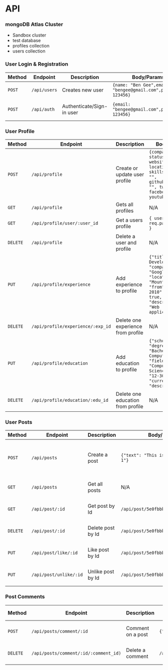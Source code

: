 # API

### mongoDB Atlas Cluster

- Sandbox cluster
- test database
- profiles collection
- users collection

### User Login & Registration

| Method   | Endpoint                          | Description                        | Body/Params                                                                                                                                                   | Request Headers                                                                        | Sample Response                                 |
| -------- | --------------------------------- | ---------------------------------- | ------------------------------------------------------------------------------------------------------------------------------------------------------------- | -------------------------------------------------------------------------------------- | ----------------------------------------------- |
| `POST`   | `/api/users`                      | Creates new user                   | `{name: "Ben Gee",email: "bengee@gmail.com",password: 123456}`                                                                                                | N/A                                                                                    | `{token: "995fbba524b378b7e5cf7e076168ffd0?s"}` |
| `POST`   | `/api/auth`                       | Authenticate/Sign-in user          | `{email: "bengee@gmail.com",password: 123456}`                                                                                                                | `{Content-Type: "application/json, x-auth-token: "995fbba524b378b7e5cf7e076168ffd0" }` | `{token: "995fbba524b378b7e5cf7e076168ffd0?s"}` |

### User Profile

| Method   | Endpoint                          | Description                        | Body/Params                                                                                                                                                   | Request Headers                                                                        | Sample Response                                 |
| -------- | --------------------------------- | ---------------------------------- | ------------------------------------------------------------------------------------------------------------------------------------------------------------- | -------------------------------------------------------------------------------------- | ----------------------------------------------- |
| `POST`   | `/api/profile`                    | Create or update user profile      | `{company: "", status: "", website: "", location: "", skills: "", bio: "", githubusername: "", twitter: ", facebook: "", youtube: ""}`                        | `{Content-Type: "application/json, x-auth-token: "995fbba524b378b7e5cf7e076168ffd0" }` | `{token: "995fbba524b378b7e5cf7e076168ffd0?s"}` |
| `GET`    | `/api/profile`                    | Gets all profiles                  | N/A                                                                                                                                                           | N/A                                                                                    | `[{...}, {...}]`                                |
| `GET`    | `/api/profile/user/:user_id`      | Get a users profile                | `{ user: req.params.user_id }`                                                                                                                                | N/A                                                                                    | `[{...}]`                                       |
| `DELETE` | `/api/profile`                    | Delete a user and profile          | N/A                                                                                                                                                           | `{Content-Type: "application/json, x-auth-token: "995fbba524b378b7e5cf7e076168ffd0" }` | `{ msg: "User deleted"}`                        |
| `PUT`    | `/api/profile/experience`         | Add experience to profile          | `{"title": "Senior Developer", "company": "Google", "location": "Mountain View", "from": "8-10-2010", "current": true, "description": "Web applications"}`    | `{Content-Type: "application/json, x-auth-token: "995fbba524b378b7e5cf7e076168ffd0" }` | `[{...}]`                                       |
| `DELETE` | `/api/profile/experience/:exp_id` | Delete one experience from profile | N/A                                                                                                                                                           | `{Content-Type: "application/json, x-auth-token: "995fbba524b378b7e5cf7e076168ffd0" }` | `[{...}]`                                       |
| `PUT`    | `/api/profile/education`          | Add education to profile           | `{"school": "MIT", "degree": "Bachelors of Computer Science", "fieldofstudy": "Computer Science", "from": "12-30-2008", "current": false, "description": ""}` | `{Content-Type: "application/json, x-auth-token: "995fbba524b378b7e5cf7e076168ffd0" }` | `[{...}]`                                       |
| `DELETE` | `/api/profile/education/:edu_id`  | Delete one education from profile  | N/A                                                                                                                                                           | `{Content-Type: "application/json, x-auth-token: "995fbba524b378b7e5cf7e076168ffd0" }` | `[{...}]`                                       |

### User Posts

| Method   | Endpoint                          | Description                        | Body/Params                                                                                                                                                   | Request Headers                                                                        | Sample Response                                 |
| -------- | --------------------------------- | ---------------------------------- | ------------------------------------------------------------------------------------------------------------------------------------------------------------- | -------------------------------------------------------------------------------------- | ----------------------------------------------- |
| `POST` | `/api/posts`  | Create a post  | `{"text": "This is my post number 1"}`                                                                                                                                                           | `{Content-Type: "application/json, x-auth-token: "995fbba524b378b7e5cf7e076168ffd0" }` | `{"_id": "5e0e8783a7fc872436b32c4c", "text": "This is my post number 2", "name": "Boi Soth 4", "likes": [],"comments": [],"date": "2020-01-03T00:14:59.915Z"}`                                       |
| `GET` | `/api/posts`  | Get all posts  | N/A                                                                                                                                                           | `{Content-Type: "application/json, x-auth-token: "995fbba524b378b7e5cf7e076168ffd0" }` | `[{...}]`                                       |
| `GET` | `/api/post/:id`  | Get post by Id  | `/api/post/5e0fbbbf105027898903c938`                                                                                                                                                           | `{Content-Type: "application/json, x-auth-token: "995fbba524b378b7e5cf7e076168ffd0" }` | `[{...}]`                                       |
| `DELETE` | `/api/post/:id`  | Delete post by Id  | `/api/post/5e0fbbbf105027898903c938`                                                                                                                                                           | `{Content-Type: "application/json, x-auth-token: "995fbba524b378b7e5cf7e076168ffd0" }` | `[{...}]`                                       |
| `PUT` | `/api/post/like/:id`  | Like post by Id  | `/api/post/5e0fbbbf105027898903c938`                                                                                                                                                           | `{Content-Type: "application/json, x-auth-token: "995fbba524b378b7e5cf7e076168ffd0" }` | `[{...}]`                                       |
| `PUT` | `/api/post/unlike/:id`  | Unlike post by Id  | `/api/post/5e0fbbbf105027898903c938`                                                                                                                                                           | `{Content-Type: "application/json, x-auth-token: "995fbba524b378b7e5cf7e076168ffd0" }` | `[{...}]`                                       |

### Post Comments

| Method   | Endpoint                          | Description                        | Body/Params                                                                                                                                                   | Request Headers                                                                        | Sample Response                                 |
| -------- | --------------------------------- | ---------------------------------- | ------------------------------------------------------------------------------------------------------------------------------------------------------------- | -------------------------------------------------------------------------------------- | ----------------------------------------------- |
| `POST` | `/api/posts/comment/:id`  | Comment on a post  | `{"text": "I love your post!"}`                                                                                                                                                           | `{Content-Type: "application/json, x-auth-token: "995fbba524b378b7e5cf7e076168ffd0" }` | `{}`                                       |
| `DELETE` | `/api/posts/comment/:id/:comment_id)`  | Delete a comment  | `/api/posts/comment/5e0e8734a7fc872436b32c4b/5e10ff00ae1e41a075982eac`                                                                                                                                                           | `{Content-Type: "application/json, x-auth-token: "995fbba524b378b7e5cf7e076168ffd0" }` | `{}`                                       |
